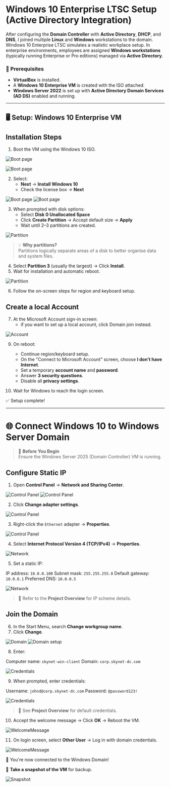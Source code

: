 # Windows 10 Enterprise LTSC Setup (Active Directory Integration)

After configuring the **Domain Controller** with **Active Directory**, **DHCP**, and **DNS**, I joined multiple **Linux** and **Windows** workstations to the domain. Windows 10 Enterprise LTSC simulates a realistic workplace setup. In enterprise environments, employees are assigned **Windows workstations** (typically running Enterprise or Pro editions) managed via **Active Directory**.

### 📝 Prerequisites

- **VirtualBox** is installed.
- A **Windows 10 Enterprise VM** is created with the ISO attached.
- **Windows Server 2022** is set up with **Active Directory Domain Services (AD DS)** enabled and running.

---

## 🖥️ Setup: Windows 10 Enterprise VM

## Installation Steps

1. Boot the VM using the Windows 10 ISO.

![Boot page](imgs/winstall.png)

![Boot page](imgs/winstall1.png)

2. Select:
   - **Next** → **Install Windows 10**
   - Check the license box → **Next**

![Boot page](imgs/winstall2.png)
![Boot page](imgs/winstall3.png)

3. When prompted with disk options:
   - Select **Disk 0 Unallocated Space**
   - Click **Create Partition** → Accept default size → **Apply**
   - Wait until 2–3 partitions are created.
   
![Partition](imgs/winstall4.png)
   
> 💡 **Why partitions?**  
> Partitions logically separate areas of a disk to better organise data and system files.

4. Select **Partition 3** (usually the largest) → Click **Install**.
5. Wait for installation and automatic reboot.

![Partition](imgs/winstall6.png)

6. Follow the on-screen steps for region and keyboard setup.

## Create a local Account

7. At the Microsoft Account sign-in screen:
   - if you want to set up a local account, click Domain join instead.

![Account](imgs/winstall7.png)

9. On reboot:
   - Continue region/keyboard setup.
   - On the "Connect to Microsoft Account" screen, choose **I don’t have Internet**.
   - Set a temporary **account name** and **password**.
   - Answer **3 security questions**.
   - Disable all **privacy settings**.

10. Wait for Windows to reach the login screen.

✅ Setup complete!

---

# 🌐 Connect Windows 10 to Windows Server Domain

> 🛑 **Before You Begin**  
> Ensure the Windows Server 2025 (Domain Controller) VM is running.

## Configure Static IP

1. Open **Control Panel** → **Network and Sharing Center**.

![Control Panel](imgs/cpanel.png)
![Control Panel](imgs/cpanel1.png)

2. Click **Change adapter settings**.

![Control Panel](imgs/cpanel3.png)

3. Right-click the `Ethernet` adapter → **Properties**.

![Control Panel](imgs/cpanel3.png)

4. Select **Internet Protocol Version 4 (TCP/IPv4)** → **Properties**.

![Network](imgs/network.png)

5. Set a static IP:

IP address: `10.0.0.100`
Subnet mask: `255.255.255.0`
Default gateway: `10.0.0.1`
Preferred DNS: `10.0.0.5`

![Network](imgs/network1.png)

> 📌 Refer to the **Project Overview** for IP scheme details.

## Join the Domain

6. In the Start Menu, search **Change workgroup name**.
7. Click **Change**.

![Domain](imgs/network2.png)
![Domain setup](imgs/network3.png)

8. Enter:

Computer name: `skynet-win-client`
Domain: `corp.skynet-dc.com`

![Credentials](imgs/network4.png)

9. When prompted, enter credentials:

Username: `johnd@corp.skynet-dc.com`
Password: `@password123!`

![Credentials](imgs/network5.png)

> 📌 See **Project Overview** for default credentials.

10. Accept the welcome message → Click **OK** → Reboot the VM.

![WelcomeMessage](imgs/network6.png)

11. On login screen, select **Other User** → Log in with domain credentials.

![WelcomeMessage](imgs/network7.png)

🎉 You're now connected to the Windows Domain!

📸 **Take a snapshot of the VM** for backup.

![Snapshot](imgs/snapshot.jpg)
